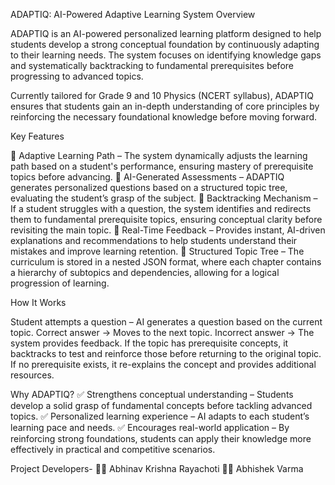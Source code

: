 ADAPTIQ: AI-Powered Adaptive Learning System
Overview

ADAPTIQ is an AI-powered personalized learning platform designed to help students develop a strong conceptual foundation by continuously adapting to their learning needs. The system focuses on identifying knowledge gaps and systematically backtracking to fundamental prerequisites before progressing to advanced topics.

Currently tailored for Grade 9 and 10 Physics (NCERT syllabus), ADAPTIQ ensures that students gain an in-depth understanding of core principles by reinforcing the necessary foundational knowledge before moving forward.

Key Features

🔹 Adaptive Learning Path – The system dynamically adjusts the learning path based on a student's performance, ensuring mastery of prerequisite topics before advancing.
🔹 AI-Generated Assessments – ADAPTIQ generates personalized questions based on a structured topic tree, evaluating the student’s grasp of the subject.
🔹 Backtracking Mechanism – If a student struggles with a question, the system identifies and redirects them to fundamental prerequisite topics, ensuring conceptual clarity before revisiting the main topic.
🔹 Real-Time Feedback – Provides instant, AI-driven explanations and recommendations to help students understand their mistakes and improve learning retention.
🔹 Structured Topic Tree – The curriculum is stored in a nested JSON format, where each chapter contains a hierarchy of subtopics and dependencies, allowing for a logical progression of learning.

How It Works

Student attempts a question – AI generates a question based on the current topic.
Correct answer → Moves to the next topic.
Incorrect answer → The system provides feedback.
If the topic has prerequisite concepts, it backtracks to test and reinforce those before returning to the original topic.
If no prerequisite exists, it re-explains the concept and provides additional resources.

Why ADAPTIQ?
✅ Strengthens conceptual understanding – Students develop a solid grasp of fundamental concepts before tackling advanced topics.
✅ Personalized learning experience – AI adapts to each student’s learning pace and needs.
✅ Encourages real-world application – By reinforcing strong foundations, students can apply their knowledge more effectively in practical and competitive scenarios.

Project Developers-
👨‍💻 Abhinav Krishna Rayachoti 
👩‍💻 Abhishek Varma
